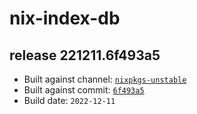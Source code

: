 # nix-index-db
## release 221211.6f493a5
- Built against channel: [`nixpkgs-unstable`](https://github.com/nixos/nixpkgs/tree/nixpkgs-unstable)
- Built against commit: [`6f493a5`](https://github.com/NixOS/nixpkgs/commit/6f493a530feec7358f23d3680416b123717bdf62)
- Build date: `2022-12-11`
